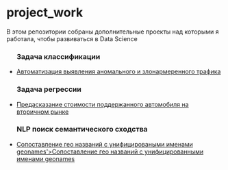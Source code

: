 # project_work

В этом репозитории собраны дополнительные проекты над которыми я работала, чтобы развиваться в Data Science

<ul><h3>Задача классификации</h3>
<li><a href='https://github.com/pilgblog/project_work/blob/main/классифиция%20трафика%20на%20нормальный%20и%20злонамеренный/Автоматизация%20выявления%20аномального%20и%20злонамеренного%20трафика.ipynb'>Автоматизация выявления аномального и злонармеренного трафика</a></li>
 
 <h3>Задача регрессии</h3>
<li><a href='https://github.com/pilgblog/project_work/blob/main/стоимость%20поддержанного%20автомобиля%20на%20вторичном%20рынке/Определение%20стоимости%20б_у%20автомобиля_new.ipynb'>Предасказание стоимости поддержанного автомобиля на вторичном рынке</a></li>

 <h3>NLP поиск семантического сходства</h3>
<li><a href='https://github.com/pilgblog/project_work/tree/main/сопоставление%20гео%20названий%20с%20унифицированными%20именами%20geonames'>Сопоставление гео названий с унифицироваными именами geonames'>Сопоставление гео названий с унифицированными именами geonames</a></li>
